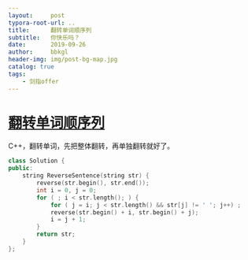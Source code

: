 ```yaml
---
layout:     post
typora-root-url: ..
title:      翻转单词顺序列
subtitle:   你快乐吗？
date:       2019-09-26
author:     bbkgl
header-img: img/post-bg-map.jpg
catalog: true
tags:
    - 剑指offer
---
```


# [翻转单词顺序列](https://www.nowcoder.com/practice/3194a4f4cf814f63919d0790578d51f3?tpId=13&tqId=11197&tPage=3&rp=3&ru=/ta/coding-interviews&qru=/ta/coding-interviews/question-ranking )

C++，翻转单词，先把整体翻转，再单独翻转就好了。

```cpp
class Solution {
public:
    string ReverseSentence(string str) {
        reverse(str.begin(), str.end());
        int i = 0, j = 0;
        for ( ; i < str.length(); ) {
            for ( j = i; j < str.length() && str[j] != ' '; j++) ;
            reverse(str.begin() + i, str.begin() + j);
            i = j + 1;
        }
        return str;
    }
};
```







